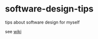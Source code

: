 # software-design-tips
tips about software design for myself

see [wiki](https://github.com/bigw00d/software-design/wiki)